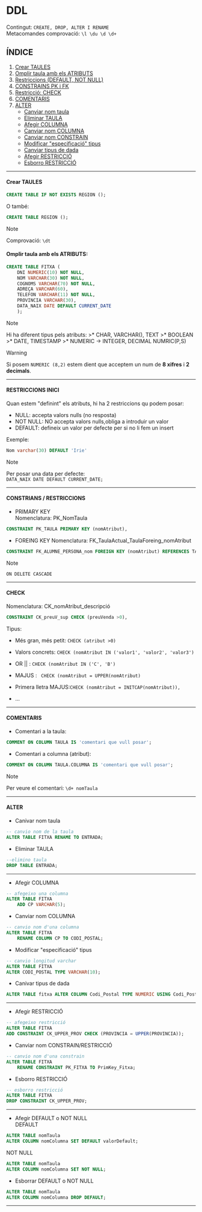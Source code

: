 # DDL

Contingut: `CREATE, DROP, ALTER I RENAME`  
Metacomandes comprovació: `\l \du \d \d+`

## ÍNDICE

1. [Crear TAULES](#crear-taules)
2. [Omplir taula amb els ATRIBUTS](#omplir-taula-amb-els-atributs)
3. [Restriccions (DEFAULT, NOT NULL)](#restriccions-inici)
4. [CONSTRAINS PK i FK](#constriants-restriccions)
5. [Restricció: CHECK](#check)
6. [COMENTARIS](#comentaris)
7. [ALTER](#alter)
    - [Canviar nom taula](#canviar-nom-taula)
    - [Eliminar TAULA](#eliminar-taula)
    - [Afegir COLUMNA](#afegir-columna)
    - [Canviar nom COLUMNA](#canviar-nom-columna)
    - [Canviar nom CONSTRAIN](#canviar-nom-constrain)
    - [Modificar "especificació" tipus](#modificar-especificacio-tipus)
    - [Canviar tipus de dada](#canviar-tipus-de-dada)
    - [Afegir RESTRICCIÓ](#afegir-restriccio)
    - [Esborro RESTRICCIÓ](#esborro-restriccio)

---
#### Crear TAULES  

```sql
CREATE TABLE IF NOT EXISTS REGION ();
```
O també:
```sql
CREATE TABLE REGION ();
```
>[!NOTE]
>Comprovació: `\dt`

#### Omplir taula amb els ATRIBUTS:
```sql
CREATE TABLE FITXA (
    DNI NUMERIC(10) NOT NULL,
    NOM VARCHAR(30) NOT NULL,
    COGNOMS VARCHAR(70) NOT NULL,
    ADREÇA VARCHAR(60),
    TELEFON VARCHAR(11) NOT NULL,
    PROVINCIA VARCHAR(30),
    DATA_NAIX DATE DEFAULT CURRENT_DATE
    );
```  

>[!NOTE]
> Hi ha diferent tipus pels atributs:
    >* CHAR, VARCHAR(), TEXT
    >* BOOLEAN
    >* DATE, TIMESTAMP
    >* NUMERIC -> INTEGER, DECIMAL NUMRIC(P,S)

  
>[!WARNING]
> Si posem `NUMERIC (8,2)` estem dient que acceptem un num de **8 xifres** i **2 decimals**.

---
#### RESTRICCIONS INICI
Quan estem "definint" els atributs, hi ha 2 restriccions qu podem posar:
* NULL: accepta valors nulls (no resposta) 
* NOT NULL: NO accepta valors nulls,obliga a introduir un valor
* DEFAULT: defineix un valor per defecte per si no li fem un insert

Exemple:
```sql
Nom varchar(30) DEFAULT 'Irie'
```

> [!NOTE]
>Per posar una data per defecte:  
>`DATA_NAIX DATE DEFAULT CURRENT_DATE;`


---
#### CONSTRIANS / RESTRICCIONS
* PRIMARY KEY  
Nomenclatura: PK_NomTaula
```sql
CONSTRAINT PK_TAULA PRIMARY KEY (nomAtribut),
```
 
* FOREING KEY
Nomenclatura: FK_TaulaActual_TaulaForeing_nomAtribut  

```sql
CONSTRAINT FK_ALUMNE_PERSONA_nom FOREIGN KEY (nomAtribut) REFERENCES TAULAFOREING(nomAtribut)
```

>[!NOTE]  
> `ON DELETE CASCADE`
---
#### CHECK
Nomenclatura: CK_nomAtribut_descripció
```sql
CONSTRAINT CK_preuV_sup CHECK (preuVenda >0),
```
Tipus:  
* Més gran, més petit: `CHECK (atribut >0)`

* Valors concrets: `CHECK (nomAtribut IN ('valor1', 'valor2', 'valor3')`

* OR || : `CHECK (nomAtribut IN ('C', 'B')`

* MAJUS : ` CHECK (nomAtribut = UPPER(nomAtribut)`  

* Primera lletra MAJUS:`CHECK (nomAtribut = INITCAP(nomAtribut)),`

* ...

---

#### COMENTARIS
* Comentari a la taula:
```sql
COMMENT ON COLUMN TAULA IS 'comentari que vull posar';
```

* Comentari a columna (atribut):
```sql
COMMENT ON COLUMN TAULA.COLUMNA IS 'comentari que vull posar';
```

>[!NOTE]  
> Per veure el comentari: `\d+ nomTaula`

---


#### ALTER

* Canivar nom taula
```sql
-- canvio nom de la taula
ALTER TABLE FITXA RENAME TO ENTRADA;
```
* Eliminar TAULA
```sql
--elimino taula
DROP TABLE ENTRADA;
```

---

* Afegir COLUMNA
```sql
-- afegeixo una columna
ALTER TABLE FITXA
    ADD CP VARCHAR(5);

```

* Canviar nom COLUMNA
```sql
-- canvio nom d'una columna
ALTER TABLE FITXA
    RENAME COLUMN CP TO CODI_POSTAL;
```

* Modificar "especificació" tipus
```sql
-- canvio longitud varchar
ALTER TABLE FITXA
ALTER CODI_POSTAL TYPE VARCHAR(10);
```

* Canivar tipus de dada
```sql
ALTER TABLE fitxa ALTER COLUMN Codi_Postal TYPE NUMERIC USING Codi_Postal::NUMERIC(5);
```

---
* Afegir RESTRICCIÓ
```sql
-- afegeixo restricció
ALTER TABLE FITXA
ADD CONSTRAINT CK_UPPER_PROV CHECK (PROVINCIA = UPPER(PROVINCIA));
```

* Canviar nom CONSTRAIN/RESTRICCIÓ
```sql
-- canvio nom d'una constrain
ALTER TABLE FITXA
    RENAME CONSTRAINT PK_FITXA TO PrimKey_Fitxa;
```

* Esborro RESTRICCIÓ
```sql
-- esborro restricció
ALTER TABLE FITXA
DROP CONSTRAINT CK_UPPER_PROV;
```

---

* Afegir DEFAULT o NOT NULL  
DEFAULT
```sql
ALTER TABLE nomTaula
ALTER COLUMN nomColumna SET DEFAULT valorDefault;
```
NOT NULL
```sql
ALTER TABLE nomTaula
ALTER COLUMN nomColumna SET NOT NULL;
```
* Esborrar DEFAULT o NOT NULL
```sql
ALTER TABLE nomTaula
ALTER COLUMN nomColumna DROP DEFAULT;
```
---


